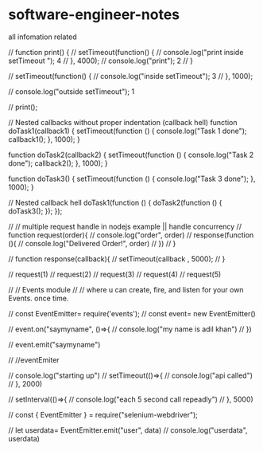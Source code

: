 # software-engineer-notes
all infomation related


// function print() {
//   setTimeout(function() {
//     console.log("print inside setTimeout ");  4
//   }, 4000);
//   console.log("print");  2
// }

// setTimeout(function() {
//   console.log("inside setTimeout");   3
// }, 1000);

// console.log("outside setTimeout");    1

// print();




// Nested callbacks without proper indentation (callback hell)
function doTask1(callback1) {
  setTimeout(function () {
    console.log("Task 1 done");
    callback1();
  }, 1000);
}

function doTask2(callback2) {
  setTimeout(function () {
    console.log("Task 2 done");
    callback2();
  }, 1000);
}

function doTask3() {
  setTimeout(function () {
    console.log("Task 3 done");
  }, 1000);
}

// Nested callback hell
doTask1(function () {
    doTask2(function () {
        doTask3();
    });
});
















// // multiple request handle in nodejs example || handle concurrency
// function request(order){
//     console.log("order", order)
//     response(function (){
//         console.log("Delivered Order!", order)
//     })
// }

// function response(callback){
//     setTimeout(callback , 5000);
// }

// request(1)
// request(2)
// request(3)
// request(4)
// request(5)



// // Events module
// // where u can create, fire, and listen for your own Events. once time.

// const EventEmitter= require('events');
// const event= new EventEmitter()

// event.on("saymyname", ()=>{
//     console.log("my name is adil khan")
// })


// event.emit("saymyname")



// //eventEmiter

// console.log("starting up")
// setTimeout(()=>{
//     console.log("api called")
// }, 2000)

// setInterval(()=>{
//     console.log("each 5 second call repeadly")
// }, 5000)




// const { EventEmitter } = require("selenium-webdriver");


// let userdata= EventEmitter.emit("user", data)
// console.log("userdata", userdata)





